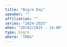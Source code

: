 ```yaml
---
title: "Bigre Day"
speaker: ""
affiliation: ""
series: "2024-2025"
when: "20/02/2025 - 14:00"
type: bigre
where: "IMAG"
---
```

